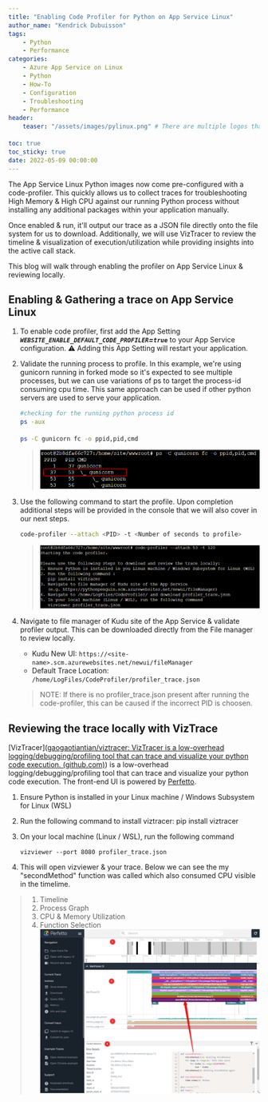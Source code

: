 ```yaml
---
title: "Enabling Code Profiler for Python on App Service Linux"
author_name: "Kendrick Dubuisson"
tags:
    - Python
    - Performance
categories:
    - Azure App Service on Linux
    - Python
    - How-To
    - Configuration
    - Troubleshooting
    - Performance
header:
    teaser: "/assets/images/pylinux.png" # There are multiple logos that can be used in "/assets/images" if you choose to add one.

toc: true
toc_sticky: true
date: 2022-05-09 00:00:00
---
```


The App Service Linux Python images now come pre-configured with a code-profiler. This quickly allows us to collect traces for troubleshooting High Memory & High CPU against our running Python process without installing any additional packages within your application manually. 

Once enabled & run, it'll output our trace as a JSON file directly onto the file system for us to download. Additionally, we will use VizTracer to review the timeline & visualization of execution/utilization while providing insights into the active call stack.

This blog will walk through enabling the profiler on App Service Linux & reviewing locally. 

## Enabling & Gathering a trace on App Service Linux

1.  To enable code profiler, first add the App Setting ***`WEBSITE_ENABLE_DEFAULT_CODE_PROFILER`=`true`*** to your App Service configuration. ⚠️ Adding this App Setting will restart your application.

2. Validate the running process to profile. In this example, we're using gunicorn running in forked mode so it's expected to see multiple processes, but we can use variations of ps to target the process-id consuming cpu time. This same approach can be used if other python servers are used to serve your application.

    ```bash
    #checking for the running python process id
    ps -aux

    ps -C gunicorn fc -o ppid,pid,cmd
    ```
   >![Gunicorn Process](/media/2022/05/pythoncodeprofiler-1.png)
   
3. Use the following command to start the profile. Upon completion  additional steps will be provided in the console that we will also cover in our next steps. 

    ```bash
    code-profiler --attach <PID> -t <Number of seconds to profile>
    ```
   >![Gunicorn Process](/media/2022/05/pythoncodeprofiler-2.png)

4. Navigate to file manager of Kudu site of the App Service & validate profiler output. This can be downloaded directly from the File manager to review locally. 
    - Kudu New UI: `https://<site-name>.scm.azurewebsites.net/newui/fileManager`
    - Default Trace Location: `/home/LogFiles/CodeProfiler/profiler_trace.json`

    > NOTE: If there is no profiler_trace.json present after running the code-profiler, this can be caused if the incorrect PID is choosen.

## Reviewing the trace locally with VizTrace
[VizTracer]([gaogaotiantian/viztracer: VizTracer is a low-overhead logging/debugging/profiling tool that can trace and visualize your python code execution. (github.com)](https://github.com/gaogaotiantian/viztracer)) is a low-overhead logging/debugging/profiling tool that can trace and visualize your python code execution. The front-end UI is powered by [Perfetto](https://perfetto.dev/).

1. Ensure Python is installed in your Linux machine / Windows Subsystem for Linux (WSL)
   
2. Run the following command to install viztracer:
   pip install viztracer
3. On your local machine (Linux / WSL), run the following command 
   ```
   vizviewer --port 8080 profiler_trace.json
   ```
4. This will open vizviewer & your trace. Below we can see the my "secondMethod" function was called which also consumed CPU visible in the timelime. 
> 1. Timeline
> 2. Process Graph
> 3. CPU & Memory Utilization
> 4. Function Selection
![Gunicorn Process](/media/2022/05/pythoncodeprofiler-3.png)
